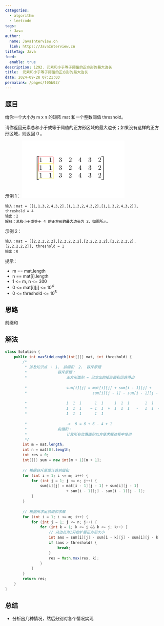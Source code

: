 ```yaml
---
categories: 
  - algorithm
  - leetcode
tags: 
  - Java
author: 
  name: JavaInterview.cn
  link: https://JavaInterview.cn
titleTag: Java
feed: 
  enable: true
description: 1292. 元素和小于等于阈值的正方形的最大边长
title:  元素和小于等于阈值的正方形的最大边长
date: 2024-09-28 07:21:03
permalink: /pages/f05b03/
---
```


## 题目

给你一个大小为 m x n 的矩阵 mat 和一个整数阈值 threshold。

请你返回元素总和小于或等于阈值的正方形区域的最大边长；如果没有这样的正方形区域，则返回 0 。


示例 1：
![e1(1).png](../../../media/pictures/leetcode/1292e1.png)

    输入：mat = [[1,1,3,2,4,3,2],[1,1,3,2,4,3,2],[1,1,3,2,4,3,2]], threshold = 4
    输出：2
    解释：总和小于或等于 4 的正方形的最大边长为 2，如图所示。
示例 2：

    输入：mat = [[2,2,2,2,2],[2,2,2,2,2],[2,2,2,2,2],[2,2,2,2,2],[2,2,2,2,2]], threshold = 1
    输出：0


提示：

* m == mat.length
* n == mat[i].length
* 1 <= m, n <= 300
* 0 <= mat[i][j] <= 10<sup>4</sup>
* 0 <= threshold <= 10<sup>5</sup>

## 思路

前缀和

## 解法
```java
class Solution {
    public int maxSideLength(int[][] mat, int threshold) {
        /*
         * 涉及知识点 ： 1、 前缀和  2、 容斥原理
         *              容斥原理：
         *                  正方形面积 = 已求出的矩形面积运算得出

         *                  sum[i][j] = mat[i][j] + sum[i - 1][j] + 
         *                              sum[i][j - 1] - sum[i - 1][j - 1]

         *                  1  1  1      1  1     1  1  1       1  1
         *                  1  1  1    = 1  1  +  1  1  1   -   1  1  +       
         *                  1  1  1      1  1                             1

         *                  ->  9 = 6 + 6 - 4 + 1
         *              前缀和：
         *                  计算所有位置面积以方便求解过程中使用         
         */
        int m = mat.length;
        int n = mat[0].length;
        int res = 0;
        int[][] sum = new int[m + 1][n + 1];         

        // 根据容斥原理计算前缀和
        for (int i = 1; i <= m; i++) {
            for (int j = 1; j <= n; j++) {
                sum[i][j] = mat[i - 1][j - 1] + sum[i][j - 1]
                            + sum[i - 1][j] - sum[i - 1][j - 1];
            }
        }

        // 根据所求出前缀和求解
        for (int i = 1; i <= m; i++) {
            for (int j = 1; j <= n; j++) {
                for (int k = 1; k <= i && k <= j; k++) {  
                    // 从边长为1开始扩展正方形大小
                    int ans = sum[i][j] - sum[i - k][j] - sum[i][j - k] + sum[i - k][j - k];
                    if (ans > threshold) {
                        break;
                    }
                    res = Math.max(res, k);
                }
            }
        }
        return res;
    }
}

```

## 总结

- 分析出几种情况，然后分别对各个情况实现 
